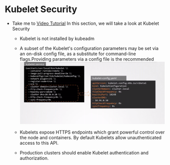 # Kubelet Security
  - Take me to [Video Tutorial](https://kodekloud.com/courses/1378608/lectures/31704365)
  In this section, we will take a look at Kubelet Security

    - Kubelet is not installed by kubeadm
    - A subset of the Kubelet's configuration parameters may be set via an on-disk config file, as a substitute for command-line flags.Providing parameters via a config file is the recommended
    ![kubelet](../../images/kubeletConfig.png)

    - Kubelets expose HTTPS endpoints which grant powerful control over the node and containers. By default Kubelets allow unauthenticated access to this API.

    - Production clusters should enable Kubelet authentication and authorization.

